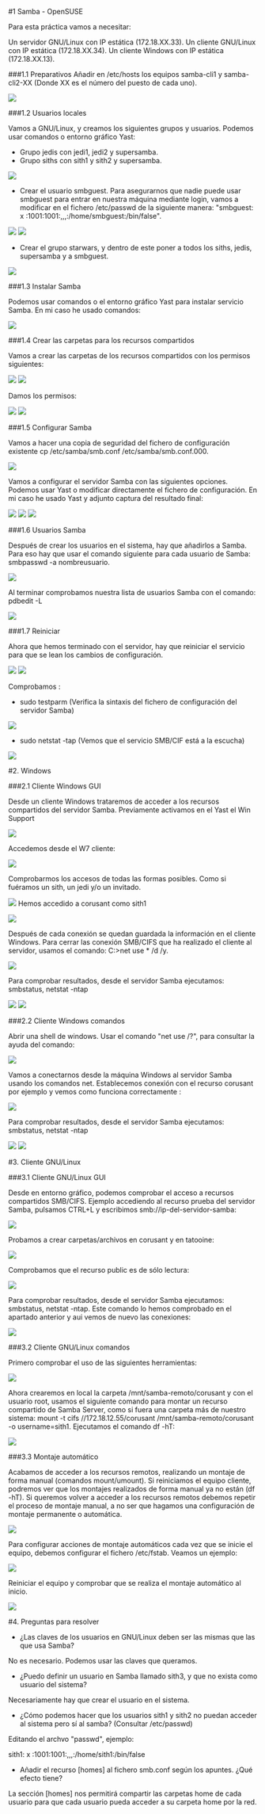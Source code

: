 #1 Samba - OpenSUSE

Para esta práctica vamos a necesitar:

   Un servidor GNU/Linux con IP estática (172.18.XX.33).
   Un cliente GNU/Linux con IP estática (172.18.XX.34).
   Un cliente Windows con IP estática (172.18.XX.13).

###1.1 Preparativos
Añadir en /etc/hosts los equipos samba-cli1 y samba-cli2-XX (Donde XX es el número del puesto de cada uno).

![](./imagenes/1.1.png)

###1.2 Usuarios locales

Vamos a GNU/Linux, y creamos los siguientes grupos y usuarios. Podemos usar comandos o entorno gráfico Yast:

- Grupo jedis con jedi1, jedi2 y supersamba.
- Grupo siths con sith1 y sith2 y supersamba.

![](./imagenes/1.2.png)

- Crear el usuario smbguest. Para asegurarnos que nadie puede usar smbguest para entrar en nuestra máquina mediante login, vamos a modificar en el fichero /etc/passwd de la siguiente manera: "smbguest: x :1001:1001:,,,:/home/smbguest:/bin/false".

![](./imagenes/1.2.1.png)
![](./imagenes/1.2.2.png)

- Crear el grupo starwars, y dentro de este poner a todos los siths, jedis, supersamba y a smbguest.

![](./imagenes/1.2.3.png)

###1.3 Instalar Samba

Podemos usar comandos o el entorno gráfico Yast para instalar servicio Samba. En mi caso he usado comandos:

![](./imagenes/1.3.png)

###1.4 Crear las carpetas para los recursos compartidos

Vamos a crear las carpetas de los recursos compartidos con los permisos siguientes: 

![](./imagenes/1.4.png)
![](./imagenes/1.4.1.png)

Damos los permisos:

![](./imagenes/1.4.2.png)
![](./imagenes/1.4.4.png)

###1.5 Configurar Samba

Vamos a hacer una copia de seguridad del fichero de configuración existente cp /etc/samba/smb.conf /etc/samba/smb.conf.000.

![](./imagenes/1.5.png)

Vamos a configurar el servidor Samba con las siguientes opciones. Podemos usar Yast o modificar directamente el fichero de configuración. En mi caso he usado Yast y adjunto captura del resultado final:

![](./imagenes/1.5.12.1.png)
![](./imagenes/1.5.12.2.png)
![](./imagenes/1.5.12.3.png)

###1.6 Usuarios Samba

Después de crear los usuarios en el sistema, hay que añadirlos a Samba. Para eso hay que usar el comando siguiente para cada usuario de Samba: smbpasswd -a nombreusuario.

![](./imagenes/1.6.png)

Al terminar comprobamos nuestra lista de usuarios Samba con el comando: pdbedit -L

![](./imagenes/1.6.1.png)

###1.7 Reiniciar

Ahora que hemos terminado con el servidor, hay que reiniciar el servicio para que se lean los cambios de configuración.

![](./imagenes/1.7.png)
![](./imagenes/1.7.1.png)

Comprobamos :

- sudo testparm (Verifica la sintaxis del fichero de configuración del servidor Samba)

![](./imagenes/1.7.3.png)

- sudo netstat -tap (Vemos que el servicio SMB/CIF está a la escucha)

![](./imagenes/1.7.7.png)

#2. Windows

###2.1 Cliente Windows GUI

Desde un cliente Windows trataremos de acceder a los recursos compartidos del servidor Samba. Previamente activamos en el Yast el Win Support

![](./imagenes/2.1.png)

Accedemos desde el W7 cliente:

![](./imagenes/2.1.1.png)

Comprobarmos los accesos de todas las formas posibles. Como si fuéramos un sith, un jedi y/o un invitado.

![](./imagenes/2.1.2.png)
Hemos accedido a corusant como sith1

![](./imagenes/2.1.3.png)

Después de cada conexión se quedan guardada la información en el cliente Windows. Para cerrar las conexión SMB/CIFS que ha realizado el cliente al servidor, usamos el comando: C:>net use * /d /y.

![](./imagenes/2.1.4.png)

Para comprobar resultados, desde el servidor Samba ejecutamos: smbstatus, netstat -ntap

![](./imagenes/2.1.6.png)
![](./imagenes/2.1.7.png)

###2.2 Cliente Windows comandos

Abrir una shell de windows. Usar el comando "net use /?", para consultar la ayuda del comando:

![](./imagenes/2.2.1.png)

Vamos a conectarnos desde la máquina Windows al servidor Samba usando los comandos net. Establecemos conexión con el recurso corusant por ejemplo y vemos como funciona correctamente :

![](./imagenes/2.2.2.png)

Para comprobar resultados, desde el servidor Samba ejecutamos: smbstatus, netstat -ntap

![](./imagenes/2.2.4.png)
![](./imagenes/2.2.3.png)

#3. Cliente GNU/Linux

###3.1 Cliente GNU/Linux GUI

Desde en entorno gráfico, podemos comprobar el acceso a recursos compartidos SMB/CIFS. Ejemplo accediendo al recurso prueba del servidor Samba, pulsamos CTRL+L y escribimos smb://ip-del-servidor-samba:

![](./imagenes/3.1.png)

Probamos a crear carpetas/archivos en corusant y en tatooine:

![](./imagenes/3.1.1.png)

Comprobamos que el recurso public es de sólo lectura:

![](./imagenes/3.1.3.png)

Para comprobar resultados, desde el servidor Samba ejecutamos: smbstatus, netstat -ntap. Este comando lo hemos comprobado en el apartado anterior y aui vemos de nuevo las conexiones:

![](./imagenes/3.1.2.png)

###3.2 Cliente GNU/Linux comandos

Primero comprobar el uso de las siguientes herramientas:

![](./imagenes/3.2.png)

Ahora crearemos en local la carpeta /mnt/samba-remoto/corusant y con el usuario root, usamos el siguiente comando para montar un recurso compartido de Samba Server, como si fuera una carpeta más de nuestro sistema: mount -t cifs //172.18.12.55/corusant /mnt/samba-remoto/corusant -o username=sith1. Ejecutamos el comando df -hT:

![](./imagenes/3.2.1.png)

###3.3 Montaje automático

Acabamos de acceder a los recursos remotos, realizando un montaje de forma manual (comandos mount/umount). Si reiniciamos el equipo cliente, podremos ver que los montajes realizados de forma manual ya no están (df -hT). Si queremos volver a acceder a los recursos remotos debemos repetir el proceso de montaje manual, a no ser que hagamos una configuración de montaje permanente o automática.

![](./imagenes/3.3.png)

Para configurar acciones de montaje automáticos cada vez que se inicie el equipo, debemos configurar el fichero /etc/fstab. Veamos un ejemplo:

![](./imagenes/3.3.1.png)

Reiniciar el equipo y comprobar que se realiza el montaje automático al inicio.

![](./imagenes/3.32.png)

#4. Preguntas para resolver

- ¿Las claves de los usuarios en GNU/Linux deben ser las mismas que las que usa Samba?

No es necesario. Podemos usar las claves que queramos.

- ¿Puedo definir un usuario en Samba llamado sith3, y que no exista como usuario del sistema?
 
 Necesariamente hay que crear el usuario en el sistema.
 
- ¿Cómo podemos hacer que los usuarios sith1 y sith2 no puedan acceder al sistema pero sí al samba? (Consultar /etc/passwd)
 
 Editando el archvo "passwd", ejemplo:

sith1: x :1001:1001:,,,:/home/sith1:/bin/false

- Añadir el recurso [homes] al fichero smb.conf según los apuntes. ¿Qué efecto tiene?

La sección [homes] nos permitirá compartir las carpetas home de cada usuario para que cada usuario pueda acceder a su carpeta home por la red.


























